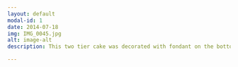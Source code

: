 ```yaml
---
layout: default
modal-id: 1
date: 2014-07-18
img: IMG_0045.jpg
alt: image-alt
description: This two tier cake was decorated with fondant on the bottom tier and buttercream roses on the top tier to create a vintage look. The bunting and ’30’ were created using fondant and sugarpaste and completely edible. The cake was a vanilla sponge with jam and buttercream filling.

---
```

